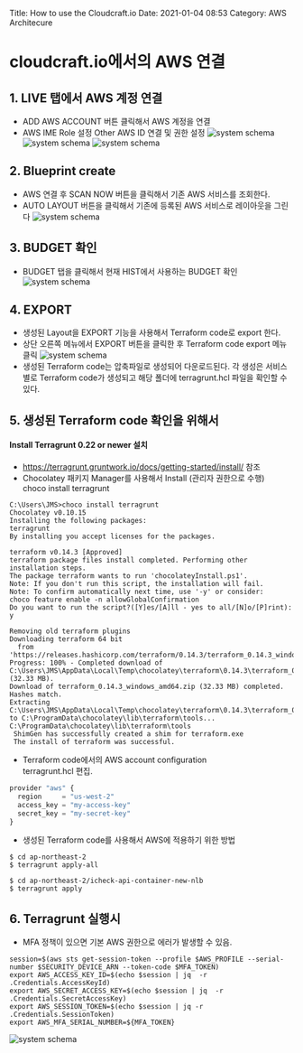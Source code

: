 Title: How to use the Cloudcraft.io
Date: 2021-01-04 08:53
Category: AWS Architecure

# cloudcraft.io에서의 AWS 연결 #

## 1. LIVE 탭에서 AWS 계정 연결 ##
- ADD AWS ACCOUNT 버튼 클릭해서 AWS 계정을 연결
- AWS IME Role 설정 
  Other AWS ID 연결 및 권한 설정
  ![system schema](images/add_ime_role.png)
  ![system schema](images/readonly_access.png)
  ![system schema](images/create_role.png)
## 2. Blueprint create ##
- AWS 연결 후 SCAN NOW 버튼을 클릭해서 기존 AWS 서비스를 조회한다. 
- AUTO LAYOUT 버튼을 클릭해서 기존에 등록된 AWS 서비스로 레이아웃을 그린다
  ![system schema](images/layout-001.png)
## 3. BUDGET 확인 ##
- BUDGET 탭을 클릭해서 현재 HIST에서 사용하는 BUDGET 확인
  ![system schema](images/layout-002.png)
## 4. EXPORT ##
- 생성된 Layout을 EXPORT 기능을 사용해서 Terraform code로 export 한다.
- 상단 오른쪽 메뉴에서 EXPORT 버튼을 클릭한 후 Terraform code export 메뉴 클릭
  ![system schema](images/layout-003.png)
- 생성된 Terraform code는 압축파일로 생성되어 다운로드된다. 
  각 생성은 서비스별로 Terraform code가 생성되고 해당 폴더에 terragrunt.hcl 파일을 확인할 수 있다.  
## 5. 생성된 Terraform code 확인을 위해서 
#### Install Terragrunt 0.22 or newer 설치 
- https://terragrunt.gruntwork.io/docs/getting-started/install/ 참조
- Chocolatey 패키지 Manager를 사용해서 Install (관리자 권한으로 수행)  
  choco install terragrunt  
```
C:\Users\JMS>choco install terragrunt
Chocolatey v0.10.15
Installing the following packages:
terragrunt
By installing you accept licenses for the packages.

terraform v0.14.3 [Approved]
terraform package files install completed. Performing other installation steps.
The package terraform wants to run 'chocolateyInstall.ps1'.
Note: If you don't run this script, the installation will fail.
Note: To confirm automatically next time, use '-y' or consider:
choco feature enable -n allowGlobalConfirmation
Do you want to run the script?([Y]es/[A]ll - yes to all/[N]o/[P]rint): y

Removing old terraform plugins
Downloading terraform 64 bit
  from 'https://releases.hashicorp.com/terraform/0.14.3/terraform_0.14.3_windows_amd64.zip'
Progress: 100% - Completed download of C:\Users\JMS\AppData\Local\Temp\chocolatey\terraform\0.14.3\terraform_0.14.3_windows_amd64.zip (32.33 MB).
Download of terraform_0.14.3_windows_amd64.zip (32.33 MB) completed.
Hashes match.
Extracting C:\Users\JMS\AppData\Local\Temp\chocolatey\terraform\0.14.3\terraform_0.14.3_windows_amd64.zip to C:\ProgramData\chocolatey\lib\terraform\tools...
C:\ProgramData\chocolatey\lib\terraform\tools
 ShimGen has successfully created a shim for terraform.exe
 The install of terraform was successful.
```
- Terraform code에서의 AWS account configuration  
  terragrunt.hcl 편집.  
```python
provider "aws" {
  region     = "us-west-2"
  access_key = "my-access-key"
  secret_key = "my-secret-key"
}
```
- 생성된 Terraform code를 사용해서 AWS에 적용하기 위한 방법
```
$ cd ap-northeast-2
$ terragrunt apply-all
```
```
$ cd ap-northeast-2/icheck-api-container-new-nlb
$ terragrunt apply
```

## 6. Terragrunt 실행시 
- MFA 정책이 있으면 기본 AWS 권한으로 에러가 발생할 수 있음.
```
session=$(aws sts get-session-token --profile $AWS_PROFILE --serial-number $SECURITY_DEVICE_ARN --token-code $MFA_TOKEN)
export AWS_ACCESS_KEY_ID=$(echo $session | jq  -r .Credentials.AccessKeyId)
export AWS_SECRET_ACCESS_KEY=$(echo $session | jq  -r .Credentials.SecretAccessKey)
export AWS_SESSION_TOKEN=$(echo $session | jq -r .Credentials.SessionToken)
export AWS_MFA_SERIAL_NUMBER=${MFA_TOKEN}
```

![system schema](images/JMS.png)
